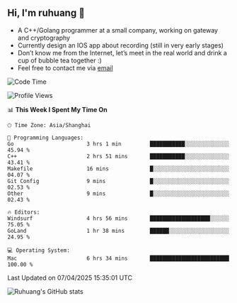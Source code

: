 ## Hi, I'm ruhuang 👋

- A C++/Golang programmer at a small company, working on gateway and cryptography
- Currently design an IOS app about recording (still in very early stages)
- Don’t know me from the Internet, let’s meet in the real world and drink a cup of bubble tea together :)
- Feel free to contact me via [email](mailto:ruhuang2001@gmail.com)
<!--START_SECTION:waka-->
![Code Time](http://img.shields.io/badge/Code%20Time-422%20hrs%2053%20mins-blue)

![Profile Views](http://img.shields.io/badge/Profile%20Views-0-blue)

📊 **This Week I Spent My Time On** 

```text
🕑︎ Time Zone: Asia/Shanghai

💬 Programming Languages: 
Go                       3 hrs 1 min         ███████████░░░░░░░░░░░░░░   45.94 % 
C++                      2 hrs 51 mins       ███████████░░░░░░░░░░░░░░   43.41 % 
Makefile                 16 mins             █░░░░░░░░░░░░░░░░░░░░░░░░   04.07 % 
Git Config               9 mins              █░░░░░░░░░░░░░░░░░░░░░░░░   02.53 % 
Other                    9 mins              █░░░░░░░░░░░░░░░░░░░░░░░░   02.43 % 

🔥 Editors: 
Windsurf                 4 hrs 56 mins       ███████████████████░░░░░░   75.05 % 
GoLand                   1 hr 38 mins        ██████░░░░░░░░░░░░░░░░░░░   24.95 % 

💻 Operating System: 
Mac                      6 hrs 34 mins       █████████████████████████   100.00 % 
```


 Last Updated on 07/04/2025 15:35:01 UTC
<!--END_SECTION:waka-->

![Ruhuang's GitHub stats](https://github-readme-stats.vercel.app/api?username=ruhuang2001&count_private=true&hide_title=true&show_icons=true&theme=vue)

